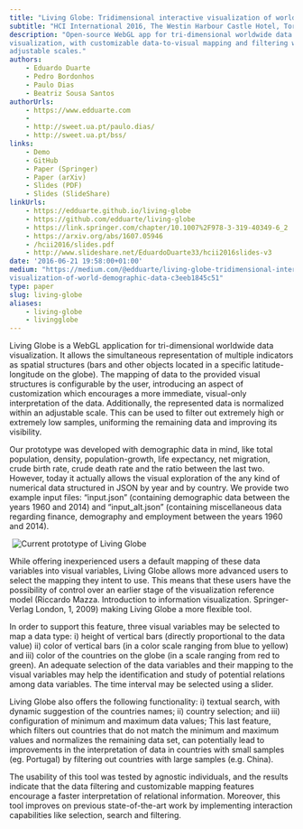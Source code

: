 ```yaml
---
title: "Living Globe: Tridimensional interactive visualization of world demographic data"
subtitle: "HCI International 2016, The Westin Harbour Castle Hotel, Toronto, Canada"
description: "Open-source WebGL app for tri-dimensional worldwide data
visualization, with customizable data-to-visual mapping and filtering with
adjustable scales."
authors:
    - Eduardo Duarte
    - Pedro Bordonhos
    - Paulo Dias
    - Beatriz Sousa Santos
authorUrls:
    - https://www.edduarte.com
    - 
    - http://sweet.ua.pt/paulo.dias/
    - http://sweet.ua.pt/bss/
links:
    - Demo
    - GitHub
    - Paper (Springer)
    - Paper (arXiv)
    - Slides (PDF)
    - Slides (SlideShare)
linkUrls:
    - https://edduarte.github.io/living-globe
    - https://github.com/edduarte/living-globe
    - https://link.springer.com/chapter/10.1007%2F978-3-319-40349-6_2
    - https://arxiv.org/abs/1607.05946
    - /hcii2016/slides.pdf
    - http://www.slideshare.net/EduardoDuarte33/hcii2016slides-v3
date: '2016-06-21 19:58:00+01:00'
medium: "https://medium.com/@edduarte/living-globe-tridimensional-interactive-
visualization-of-world-demographic-data-c3eeb1845c51"
type: paper
slug: living-globe
aliases:
    - living-globe
    - livingglobe
---
```


Living Globe is a WebGL application for tri-dimensional worldwide data
visualization. It allows the simultaneous representation of multiple indicators
as spatial structures (bars and other objects located in a specific latitude-longitude
on the globe). The mapping of data to the provided visual structures
is configurable by the user, introducing an aspect of customization which
encourages a more immediate, visual-only interpretation of the data.
Additionally, the represented data is normalized within an adjustable scale.
This can be used to filter out extremely high or extremely low samples,
uniforming the remaining data and improving its visibility.

Our prototype was developed with demographic data in mind, like total
population, density, population-growth, life expectancy, net migration, crude
birth rate, crude death rate and the ratio between the last two. However, today
it actually allows the visual exploration of the any kind of numerical data
structured in JSON by year and by country. We provide two example input files:
“input.json” (containing demographic data between the years 1960 and 2014) and
“input_alt.json” (containing miscellaneous data regarding finance, demography
and employment between the years 1960 and 2014).

<img class="js-lazy-image"
    src="data:image/png;base64,R0lGODlhAQABAAD/ACwAAAAAAQABAAACADs="
    data-src="/hcii2016/screenshot-compressed.png"
    alt="Current prototype of Living Globe"/>
<noscript>
<img 
    src="/hcii2016/screenshot-compressed.png"
    alt="Current prototype of Living Globe"/>
</noscript>

While offering inexperienced users a default mapping of these data variables
into visual variables, Living Globe allows more advanced users to select the
mapping they intent to use. This means that these users have the possibility of
control over an earlier stage of the visualization reference model (Riccardo
Mazza. Introduction to information visualization. Springer-Verlag London, 1,
2009) making Living Globe a more flexible tool.

In order to support this feature, three visual variables may be selected to map
a data type: i) height of vertical bars (directly proportional to the data
value) ii) color of vertical bars (in a color scale ranging from blue to
yellow) and iii) color of the countries on the globe (in a scale ranging from
red to green). An adequate selection of the data variables and their mapping to
the visual variables may help the identification and study of potential
relations among data variables. The time interval may be selected using a
slider.

Living Globe also offers the following functionality: i) textual search, with
dynamic suggestion of the countries names; ii) country selection; and iii)
configuration of minimum and maximum data values; This last feature, which
filters out countries that do not match the minimum and maximum values and
normalizes the remaining data set, can potentially lead to improvements in the
interpretation of data in countries with small samples (eg. Portugal) by
filtering out countries with large samples (e.g. China).

The usability of this tool was tested by agnostic individuals, and the results
indicate that the data filtering and customizable mapping features encourage a
faster interpretation of relational information. Moreover, this tool improves
on previous state-of-the-art work by implementing interaction capabilities like
selection, search and filtering.
